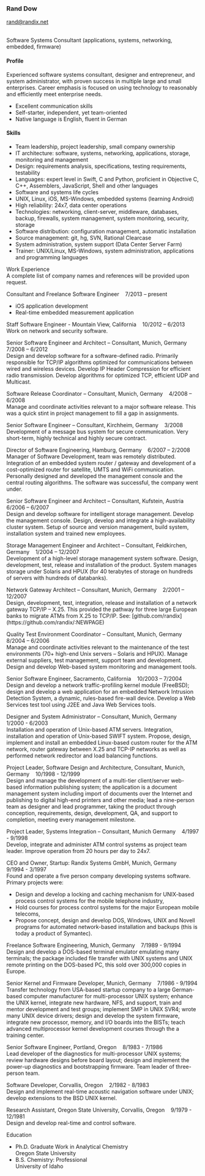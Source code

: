 ### Rand Dow

[rand@randix.net](mailto:rand@randix.net)

<br/>
Software Systems Consultant (applications, systems, networking, embedded, firmware)  

#### Profile

Experienced software systems consultant,
designer and entrepreneur,
and system administrator,
with proven success in multiple large and
small enterprises.
Career emphasis is focused on using technology
to reasonably and efficiently meet enterprise needs.

- Excellent communication skills
- Self-starter, independent, yet team-oriented
- Native language is English, fluent in German


#### Skills

<ul>
<li>Team leadership, project leadership, small company ownership</li>
<li>IT architecture: software, systems, networking, applications, storage,
    monitoring and management</li>
<li>Design: requirements analysis, specifications, testing requirements,
    testability</li>
<li>Languages: expert level in Swift, C and Python, proficient in Objective C, C++,
    Assemblers, JavaScript, Shell and other languages</li>
<li>Software and systems life cycles</li>
<li>UNIX, Linux, iOS, MS-Windows, embedded systems (learning Android)</li>
<li>High reliability: 24x7, data center operations</li>
<li>Technologies: networking, client-server, middleware, databases, backup,
    firewalls, system management, system monitoring, security, storage</li>
<li>Software distribution: configuration management, automatic installation</li>
<li>Source management: git, hg, SVN, Rational Clearcase</li>
<li>System administration, system support (Data Center Server Farm)</li>
<li>Trainer: UNIX/Linux, MS-Windows, system administration, applications and
    programming languages</li>
</ul>

<p/><span id="h2">Work Experience</span>
<br/>
A complete list of company names and references will be provided
upon request.

<p/><span id="h3">
Consultant and Freelance Software Engineer
</span>&nbsp;&nbsp;<span id="date">
7/2013 – present
</span>
<br/>
<ul>
<li>iOS application development</li>
<li>Real-time embedded measurement application</li>
</ul>

<p/><span id="h3">
Staff Software Engineer - Mountain View, California
</span>&nbsp;&nbsp;<span id="date">
10/2012 – 6/2013
</span>
<br/>
Work on network and security software.

<p/><span id="h3">
Senior Software Engineer and Architect – Consultant, Munich, Germany
</span>&nbsp;&nbsp;<span id="date">
7/2008 – 6/2012
</span>
<br/>
Design and develop software for a software-defined radio. Primarily
responsible for TCP/IP algorithms optimized for communications
between wired and wireless devices. Develop IP Header Compression
for efficient radio transmission. Develop algorithms for optimized
TCP, efficient UDP and Multicast.

<p/><span id="h3">
Software Release Coordinator – Consultant, Munich, Germany
</span>&nbsp;&nbsp;<span id="date">
4/2008 – 6/2008
</span>
<br/>
Manage and coordinate activities relevant to a major software
release. This was a quick stint in project management to fill a gap
in assignments.

<p/><span id="h3">
Senior Software Engineer – Consultant, Kirchheim, Germany
</span>&nbsp;&nbsp;<span id="date">
3/2008
</span>
<br/>
Development of a message bus system for secure communication. Very
short-term, highly technical and highly secure contract.

<p/><span id="h3">
Director of Software Engineering, Hamburg, Germany
</span>&nbsp;&nbsp;<span id="date">
6/2007 – 2/2008
</span>
<br/>
Manager of Software Development, team was remotely distributed.
Integration of an embedded system router / gateway and development
of a cost-optimized router for satellite, UMTS and WiFi communication.
Personally designed and developed the management console and the
central routing algorithms. The software was successful, the company
went under.

<p/><span id="h3">
Senior Software Engineer and Architect – Consultant, Kufstein, Austria
</span>&nbsp;&nbsp;<span id="date">
6/2006 – 6/2007
</span>
<br/>
Design and develop software for intelligent storage management.
Develop the management console. Design, develop and integrate a
high-availability cluster system. Setup of source and version
management, build system, installation system and trained new
employees.

<p/><span id="h3">
Storage Management Engineer and Architect – Consultant, Feldkirchen, Germany
</span>&nbsp;&nbsp;<span id="date">
1/2004 – 12/2007
</span>
<br/>
Development of a high-level storage management system software.
Design, development, test, release and installation of the product.
System manages storage under Solaris and HPUX (for 40 terabytes of
storage on hundreds of servers with hundreds of databanks).

<p/><span id="h3">
Network Gateway Architect – Consultant, Munich, Germany
</span>&nbsp;&nbsp;<span id="date">
2/2001 – 12/2007
</span>
<br/>
Design, development, test, integration, release and installation
of a network gateway TCP/IP – X.25. This provided the pathway for
three large European banks to migrate ATMs from X.25 to TCP/IP.
See: [github.com/randix](https://github.com/randix/:NEWPAGE)

<p/><span id="h3">
Quality Test Environment Coordinator – Consultant, Munich, Germany
</span>&nbsp;&nbsp;<span id="date">
8/2004 – 6/2006
</span>
<br/>
Manage and coordinate activities relevant to the maintenance of the
test environments (70+ high-end Unix servers – Solaris and HPUX).
Manage external suppliers, test management, support team and
development. Design and develop Web-based system monitoring and
management tools.

<p/><span id="h3">
Senior Software Engineer, Sacramento, California
</span>&nbsp;&nbsp;<span id="date">
10/2003 – 7/2004
</span>
<br/>
Design and develop a network traffic-profiling kernel module
(FreeBSD); design and develop a web application for an embedded
Network Intrusion Detection System, a dynamic, rules-based fire-wall
device. Develop a Web Services test tool using J2EE and Java Web
Services tools.

<p/><span id="h3">
Designer and System Administrator – Consultant, Munich, Germany
</span>&nbsp;&nbsp;<span id="date">
1/2000 - 6/2003
</span>
<br/>
Installation and operation of Unix-based ATM servers. Integration,
installation and operation of Unix-based SWIFT system. Propose,
design, implement and install an embedded Linux-based custom router
for the ATM network, router gateway between X.25 and TCP-IP networks
as well as performed network redirector and load balancing functions.

<p/><span id="h3">
Project Leader, Software Design and Architecture, Consultant, Munich, Germany
</span>&nbsp;&nbsp;<span id="date">
10/1998 - 12/1999
</span>
<br/>
Design and manage the development of a multi-tier client/server
web-based information publishing system; the application is a
document management system including import of documents over the
Internet and publishing to digital high-end printers and other
media; lead a nine-person team as designer and lead programmer,
taking the product through conception, requirements, design,
development, QA, and support to completion, meeting every management
milestone.

<p/><span id="h3">
Project Leader, Systems Integration – Consultant, Munich Germany
</span>&nbsp;&nbsp;<span id="date">
4/1997 - 9/1998
</span>
<br/>
Develop, integrate and administer ATM control systems as project
team leader. Improve operation from 20 hours per day to 24x7.

<p/><span id="h3">
CEO and Owner, Startup: Randix Systems GmbH, Munich, Germany
</span>&nbsp;&nbsp;<span id="date">
9/1994 - 3/1997
</span>
<br/>
Found and operate a five person company developing systems software.
Primary projects were:
<ul>
<li>Design and develop a locking and caching mechanism for UNIX-based
    process control systems for the mobile telephone industry,</li>
<li>Hold courses for process control systems for the major European mobile
    telecoms,</li>
<li>Propose concept, design and develop DOS, Windows, UNIX and
    Novell programs for automated network-based installation and backups
    (this is today a product of Symantec).</li>
</ul>

<p/><span id="h3">
Freelance Software Engineering, Munich, Germany
</span>&nbsp;&nbsp;<span id="date">
7/1989 - 9/1994
</span>
<br/>
Design and develop a DOS-based terminal emulator emulating many
terminals; the package included file transfer with UNIX systems and
UNIX remote printing on the DOS-based PC, this sold over 300,000
copies in Europe.

<p/><span id="h3">
Senior Kernel and Firmware Developer, Munich, Germany
</span>&nbsp;&nbsp;<span id="date">
7/1986 - 9/1994
</span>
<br/>
Transfer technology from USA-based startup company to a large
German-based computer manufacturer for multi-processor UNIX system;
enhance the UNIX kernel, integrate new hardware, NFS, and support,
train and mentor development and test groups; implement SMP in UNIX
SVR4; wrote many UNIX device drivers; design and develop the system
firmware, integrate new processor, memory, and I/O boards into the
BISTs; teach advanced multiprocessor kernel development courses
through the a training center.

<p/><span id="h3">
Senior Software Engineer, Portland, Oregon
</span>&nbsp;&nbsp;<span id="date">
8/1983 - 7/1986
</span>
<br/>
Lead developer of the diagnostics for multi-processor UNIX systems;
review hardware designs before board layout; design and implement
the power-up diagnostics and bootstrapping firmware. Team leader
of three-person team.

<p/><span id="h3">
Software Developer, Corvallis, Oregon
</span>&nbsp;&nbsp;<span id="date">
2/1982 - 8/1983
</span>
<br/>
Design and implement real-time acoustic navigation software under
UNIX; develop extensions to the BSD UNIX kernel.

<p/><span id="h3">
Research Assistant, Oregon State University, Corvallis, Oregon
</span>&nbsp;&nbsp;<span id="date">
9/1979 - 12/1981
</span>
<br/>
Design and develop real-time and control software.

<p/><span id="h2">Education</span>
<br/>
<ul>
<li>Ph.D. Graduate Work in Analytical Chemistry<br/>
    Oregon State University</li>
<li>B.S. Chemistry: Professional<br/>
    University of Idaho</li>
</ul>

